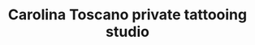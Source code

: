 ---
title: "Carolina Toscano private tattooing studio"
url: /vic/carolina-toscano-private-tattooing-studio/
shop: Tattoo
---